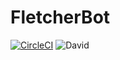 # FletcherBot
[![CircleCI](https://circleci.com/gh/eidicon/simple-telegraf-bot-00a/tree/master.svg?style=svg)](https://circleci.com/gh/eidicon/simple-telegraf-bot-00a/tree/master)
![David](https://david-dm.org/eidicon/simple-telegraf-bot-00a.svg)

